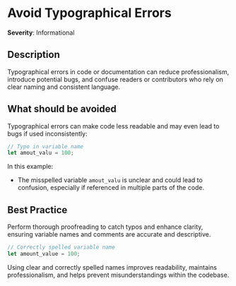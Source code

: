 # Avoid Typographical Errors

**Severity**: Informational

## Description

Typographical errors in code or documentation can reduce professionalism, introduce potential bugs, and confuse readers
or contributors who rely on clear naming and consistent language.

## What should be avoided

Typographical errors can make code less readable and may even lead to bugs if used inconsistently:

```rust
// Typo in variable name
let amout_valu = 100;
```

In this example:

- The misspelled variable `amout_valu` is unclear and could lead to confusion, especially if referenced in multiple parts of
  the code.

## Best Practice

Perform thorough proofreading to catch typos and enhance clarity, ensuring variable names and comments are accurate and
descriptive.

```rust
// Correctly spelled variable name
let amount_value = 100;
```

Using clear and correctly spelled names improves readability, maintains professionalism, and helps prevent
misunderstandings within the codebase.
